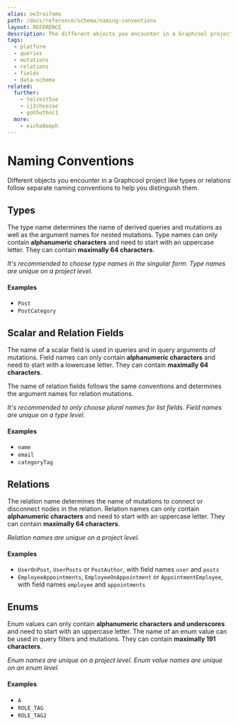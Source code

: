 ```yaml
---
alias: oe3raifamo
path: /docs/reference/schema/naming-conventions
layout: REFERENCE
description: The different objects you encounter in a Graphcool project like types or relations follow separate naming conventions to help you distinguish them.
tags:
  - platform
  - queries
  - mutations
  - relations
  - fields
  - data-schema
related:
  further:
    - teizeit5se
    - ij2choozae
    - goh5uthoc1
  more:
    - eicha8ooph
---
```


# Naming Conventions

Different objects you encounter in a Graphcool project like types or relations follow separate naming conventions to help you distinguish them.

## Types

The type name determines the name of derived queries and mutations as well as the argument names for nested mutations. Type names can only contain **alphanumeric characters** and need to start with an uppercase letter. They can contain **maximally 64 characters**.

*It's recommended to choose type names in the singular form.*
*Type names are unique on a project level.*

#### Examples

* `Post`
* `PostCategory`

## Scalar and Relation Fields

The name of a scalar field is used in queries and in query arguments of mutations. Field names can only contain **alphanumeric characters** and need to start with a lowercase letter. They can contain **maximally 64 characters**.

The name of relation fields follows the same conventions and determines the argument names for relation mutations.

*It's recommended to only choose plural names for list fields*.
*Field names are unique on a type level.*

#### Examples

* `name`
* `email`
* `categoryTag`

## Relations

The relation name determines the name of mutations to connect or disconnect nodes in the relation. Relation names can only contain **alphanumeric characters** and need to start with an uppercase letter. They can contain **maximally 64 characters**.

*Relation names are unique on a project level.*

#### Examples

* `UserOnPost`, `UserPosts` or `PostAuthor`, with field names `user` and `posts`
* `EmployeeAppointments`, `EmployeeOnAppointment` or `AppointmentEmployee`, with field names `employee` and `appointments`

## Enums

Enum values can only contain **alphanumeric characters and underscores** and need to start with an uppercase letter.
The name of an enum value can be used in query filters and mutations. They can contain **maximally 191 characters**.

*Enum names are unique on a project level.*
*Enum value names are unique on an enum level.*

#### Examples

* `A`
* `ROLE_TAG`
* `ROLE_TAG2`
